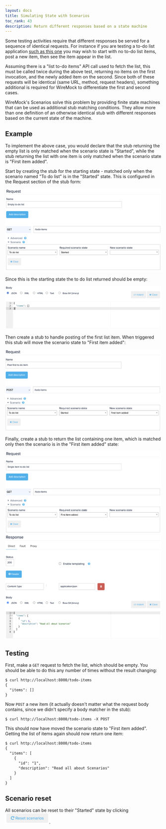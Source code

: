 ```yaml
---
layout: docs
title: Simulating State with Scenarios
toc_rank: 43
description: Return different responses based on a state machine
---
```


Some testing activities require that different responses be served for a sequence of identical requests. For instance
if you are testing a to-do list application [such as this one](/studio/docs/exploratory-testing-tutorial/) you may wish to start
with no to-do list items, post a new item, then see the item appear in the list.

Assuming there is a "list to-do items" API call used to fetch the list, this must be called twice during the above test,
returning no items on the first invocation, and the newly added item on the second. Since both of these requests will be
identical (same URL, method, request headers), something additional is required for WireMock to differentiate the first and
second cases.

WireMock's Scenarios solve this problem by providing finite state machines that can be used as additional stub matching conditions.
They allow more than one definition of an otherwise identical stub with different responses based on the current state of the machine.


## Example

To implement the above case, you would declare that the stub returning the empty list is only matched when the scenario state is "Started",
while the stub returning the list with one item is only matched when the scenario state is "First item added".


Start by creating the stub for the starting state - matched only when the scenario named "To do list" is in the "Started" state. This is configured in the Request
section of the stub form:

<img title="Empty to-do list stub request" src="/images/screenshots/scenarios-empty-list-stub-request.png" />

Since this is the starting state the to do list returned should be empty:

<img title="Empty to-do list stub response" src="/images/screenshots/scenarios-empty-list-stub-response.png" />


Then create a stub to handle posting of the first list item. When triggered this stub will move the scenario state to "First item added":

<img title="To-do list POST stub" src="/images/screenshots/scenarios-post-item-stub.png" />


Finally, create a stub to return the list containing one item, which is matched only then the scenario is in the "First item added" state:

<img title="Single item to-to list stub" src="/images/screenshots/scenario-single-item-stub-request.png" />
<img title="Single item to-to list stub" src="/images/screenshots/scenario-single-item-stub-response.png" />


## Testing

First, make a `GET` request to fetch the list, which should be empty. You should be able to do this any number of times
without the result changing:

```
$ curl http://localhost:8000/todo-items
{
  "items": []
}
```

Now `POST` a new item (it actually doesn't matter what the request body contains, since we didn't specify a body matcher in the stub):

```
$ curl http://localhost:8000/todo-items -X POST
```

This should now have moved the scenario state to "First item added". Getting the list of items again should now return one item:

```
$ curl http://localhost:8000/todo-items
{
  "items": [
    {
      "id": "1",
      "description": "Read all about Scenarios"
    }
  ]
}
```

## Scenario reset

All scenarios can be reset to their
"Started" state by clicking <img src="/images/screenshots/scenario-reset-button.png" title="Scenario reset button" style="border: none; height: 35px;" />.
